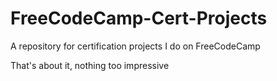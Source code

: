 # FreeCodeCamp-Cert-Projects
A repository for certification projects I do on FreeCodeCamp

That's about it, nothing too impressive
